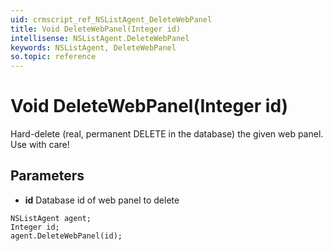 ```yaml
---
uid: crmscript_ref_NSListAgent_DeleteWebPanel
title: Void DeleteWebPanel(Integer id)
intellisense: NSListAgent.DeleteWebPanel
keywords: NSListAgent, DeleteWebPanel
so.topic: reference
---
```


# Void DeleteWebPanel(Integer id)

Hard-delete (real, permanent DELETE in the database) the given web panel. Use with care!

## Parameters

* **id** Database id of web panel to delete

```crmscript
NSListAgent agent;
Integer id;
agent.DeleteWebPanel(id);
```

